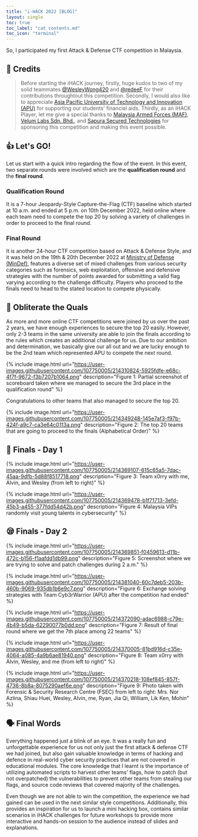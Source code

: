 ```yaml
---
title: "i-HACK 2022 [BLOG]"
layout: single
toc: true
toc_label: "cat contents.md"
toc_icon: "terminal"
---
```

So, I participated my first Attack & Defense CTF competition in Malaysia.

## 🥇 Credits

>Before starting the iHACK journey, firstly, huge kudos to two of my solid teammates [@WesleyWong420](https://github.com/WesleyWong420) and [@redeeF](https://github.com/redeeF) for their contributions throughtout this competition. Secondly, I would also like to appreciate [Asia Pacific University of Technology and Innovation (APU)](https://www.apu.edu.my/media/news/2751) for supporting our students' financial aids. Thirdly, as an iHACK Player, let me give a special thanks to [Malaysia Armed Forces (MAF)](https://www.mafhq.mil.my/index.php/en#ieK4bk0L9Ls), [Velum Labs Sdn. Bhd.](https://www.velumlabs.com/), and [Sapura Secured Technologies](https://www.sapuratech.com.my/) for sponsoring this competition and making this event possible.

## 👍 Let's GO!

Let us start with a quick intro regarding the flow of the event. In this event, two separate rounds were involved which are the **qualification round** and the **final round**. 

### Qualification Round 

It is a 7-hour Jeopardy-Style Capture-the-Flag (CTF) baseline which started at 10 a.m. and ended at 5 p.m. on 10th December 2022, held online where each team need to compete the top 20 by solving a variety of challenges in order to proceed to the final round. 

### Final Round 

It is another 24-hour CTF competition based on Attack & Defense Style, and it was held on the 19th & 20th December 2022 at [Ministry of Defense (MinDef)](https://mod.gov.my/en/), features a diverse set of mixed challenges from various security categories such as forensics, web exploitation, offensive and defensive strategies with the number of points awarded for submitting a valid flag varying according to the challenge difficulty. Players who proceed to the finals need to head to the stated location to compete physically. 

## 🚩 Obliterate the Quals

As more and more online CTF competitions were joined by us over the past 2 years, we have enough experiences to secure the top 20 easily. However, only 2-3 teams in the same university are able to join the finals according to the rules which creates an additional challenge for us. Due to our ambition and determination, we basically give our all out and we are lucky enough to be the 2nd team which represented APU to compete the next round.

{% include image.html url="https://user-images.githubusercontent.com/107750005/214310824-5925fdfe-e68c-4f7f-9672-f3b7207b1064.png" description="Figure 1: Partial screenshot of scoreboard taken where we managed to secure the 3rd place in the qualification round" %}

Congratulations to other teams that also managed to secure the top 20.

{% include image.html url="https://user-images.githubusercontent.com/107750005/214349248-145e7af3-f97b-424f-a9c7-ca3e64c0113a.png" description="Figure 2: The top 20 teams that are going to proceed to the finals (Alphabetical Order)" %}

## 🙂 Finals - Day 1

{% include image.html url="https://user-images.githubusercontent.com/107750005/214369107-615c65a5-7dac-45aa-9dfb-5d88f8517718.png" description="Figure 3: Team x0rry with me, Alvin, and Wesley (from left to right)" %} 

{% include image.html url="https://user-images.githubusercontent.com/107750005/214369478-b1f71713-3efd-45b3-a455-377fdd54d42b.png" description="Figure 4: Malaysia VIPs randomly visit young talents in cybersecurity" %}

## 😪 Finals - Day 2

{% include image.html url="https://user-images.githubusercontent.com/107750005/214369851-f0459613-d11b-472c-b156-f1aafdd1db99.png" description="Figure 5: Screenshot where we are trying to solve and patch challenges during 2 a.m." %} 

{% include image.html url="https://user-images.githubusercontent.com/107750005/214381040-60c7deb5-203b-460b-9069-935db1b6e9c7.png" description="Figure 6: Exchange solving strategies with Team Cyb3rWarrior (APU) after the competition had ended" %} 

{% include image.html url="https://user-images.githubusercontent.com/107750005/214372090-adac6988-c79e-4b49-b5da-62290077b0dd.png" description="Figure 7: Result of final round where we get the 7th place among 22 teams" %} 

{% include image.html url="https://user-images.githubusercontent.com/107750005/214370005-81bd916d-c35e-4064-a085-4a9b6ae81940.png" description="Figure 8: Team x0rry with Alvin, Wesley, and me (from left to right)" %} 

{% include image.html url="https://user-images.githubusercontent.com/107750005/214370218-108ef845-857f-4736-8b8a-8075290aef6e.png" description="Figure 9: Photo taken with Forensic & Security Research Centre (FSEC) from left to right: Mrs. Nor Azlina, Shiau Huei, Wesley, Alvin, me, Ryan, Jia Qi, William, Lik Ken, Mohin" %}

## 🗣️ Final Words

Everything happened just a blink of an eye. It was a really fun and unforgettable experience for us not only just the first attack & defense CTF we had joined, but also gain valuable knowledge in terms of hacking and defence in real-world cyber security practices that are not covered in educational modules. The core knowledge that I learnt is the importance of utilizing automated scripts to harvest other teams' flags, how to patch (but not overpatched) the vulnerabilities to prevent other teams from stealing our flags, and source code reviews that covered majority of the challenges. 

Even though we are not able to win the competition, the experience we had gained can be used in the next similar style competitions. Additionally, this provides an inspiration for us to launch a mini hacking box, contains similar scenarios in iHACK challenges for future workshops to provide more interactive and hands-on session to the audience instead of slides and explanations.
